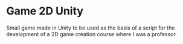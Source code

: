 
# Game 2D Unity

Small game made in Unity to be used as the basis of a script for the development of a 2D game creation course where I was a professor.


